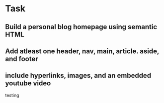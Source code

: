 # Task 

## Build a personal blog homepage using semantic HTML

## Add atleast one header, nav, main, article. aside, and footer

## include hyperlinks, images, and an embedded youtube video
testing